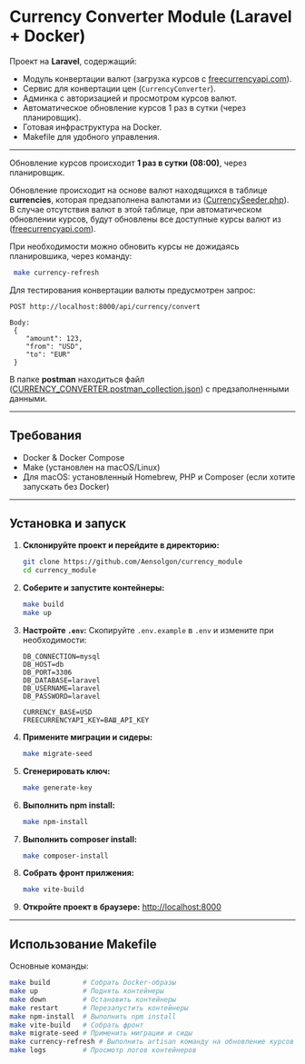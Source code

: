 # Currency Converter Module (Laravel + Docker)

Проект на **Laravel**, содержащий:
- Модуль конвертации валют (загрузка курсов с [freecurrencyapi.com](https://freecurrencyapi.com)).
- Сервис для конвертации цен (`CurrencyConverter`).
- Админка с авторизацией и просмотром курсов валют.
- Автоматическое обновление курсов 1 раз в сутки (через планировщик).
- Готовая инфраструктура на Docker.
- Makefile для удобного управления.

---

Обновление курсов происходит **1 раз в сутки (08:00)**, через планировщик.

Обновление происходит на основе валют находящихся в таблице **currencies**, которая предзаполнена валютами из ([CurrencySeeder.php](database/seeders/CurrencySeeder.php)).
В случае отсутствия валют в этой таблице, при автоматическом обновлении курсов, будут обновлены все доступные курсы валют из ([freecurrencyapi.com](https://freecurrencyapi.com)).

При необходимости можно обновить курсы не дожидаясь планировшика, через команду:
```bash
 make currency-refresh
```
Для тестирования конвертации валюты предусмотрен запрос:
```angular2html
POST http://localhost:8000/api/currency/convert

Body:
 {
    "amount": 123,
    "from": "USD",
    "to": "EUR"
 }
```
В папке **postman** находиться файл ([CURRENCY_CONVERTER.postman_collection.json](postman/CURRENCY_CONVERTER.postman_collection.json)) с предзаполненными данными.

---

## Требования
- Docker & Docker Compose
- Make (установлен на macOS/Linux)
- Для macOS: установленный Homebrew, PHP и Composer (если хотите запускать без Docker)

---
## Установка и запуск

1. **Склонируйте проект и перейдите в директорию:**
    ```bash
    git clone https://github.com/Aensolgon/currency_module
    cd currency_module
    ```

2. **Соберите и запустите контейнеры:**
    ```bash
    make build
    make up
    ```

3. **Настройте `.env`:**
   Скопируйте `.env.example` в `.env` и измените при необходимости:
    ```env
    DB_CONNECTION=mysql
    DB_HOST=db
    DB_PORT=3306
    DB_DATABASE=laravel
    DB_USERNAME=laravel
    DB_PASSWORD=laravel

    CURRENCY_BASE=USD
    FREECURRENCYAPI_KEY=ВАШ_API_KEY
    ```

4. **Примените миграции и сидеры:**
    ```bash
    make migrate-seed
    ```
   
5. **Сгенерировать ключ:**
    ```bash
    make generate-key
    ```

6. **Выполнить npm install:**
    ```bash
    make npm-install
    ```

7. **Выполнить composer install:**
    ```bash
    make composer-install
    ```
   
8. **Собрать фронт прилжения:**
    ```bash
    make vite-build
    ```
   
9. **Откройте проект в браузере:**
   [http://localhost:8000](http://localhost:8000)

---

## Использование Makefile

Основные команды:
```bash
make build        # Собрать Docker-образы
make up           # Поднять контейнеры
make down         # Остановить контейнеры
make restart      # Перезапустить контейнеры
make npm-install  # Выполнить npm install
make vite-build   # Собрать фронт
make migrate-seed # Применить миграции и сиды
make currency-refresh # Выполнить artisan команду на обновление курсов
make logs         # Просмотр логов контейнеров
